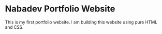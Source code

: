 # Nabadev Portfolio Website
This is my first portfolio website. I am building this website using pure HTML and CSS.

